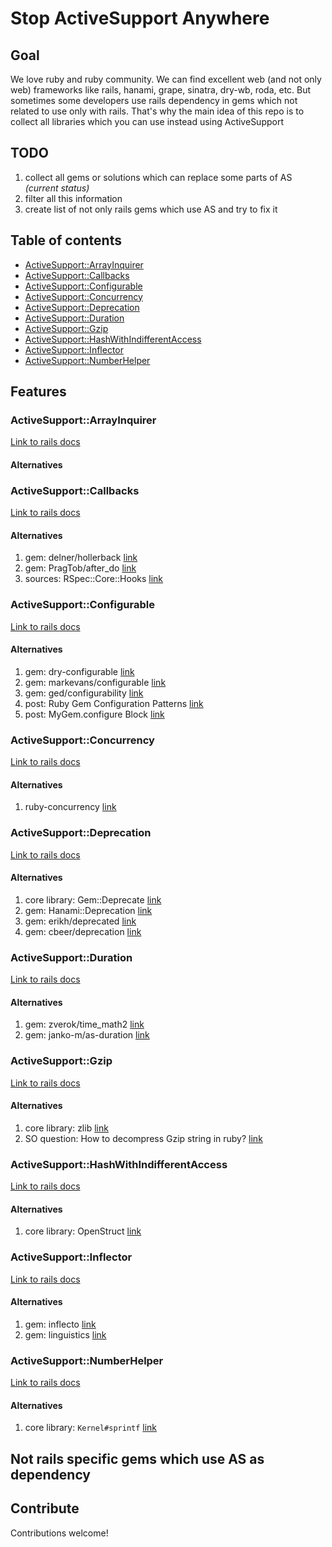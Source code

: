 # Stop ActiveSupport Anywhere

## Goal
We love ruby and ruby community. We can find excellent web (and not only web)
frameworks like rails, hanami, grape, sinatra, dry-wb, roda, etc. But sometimes
some developers use rails dependency in gems which not related to use only with
rails. That's why the main idea of this repo is to collect all libraries which
you can use instead using ActiveSupport

## TODO

1. collect all gems or solutions which can replace some parts of AS _(current status)_
2. filter all this information
3. create list of not only rails gems which use AS and try to fix it

## Table of contents
* [ActiveSupport::ArrayInquirer](#activesupportarrayinquirer)
* [ActiveSupport::Callbacks](#activesupportcallbacks)
* [ActiveSupport::Configurable](#activesupportconfigurable)
* [ActiveSupport::Concurrency](#activesupportconcurrency)
* [ActiveSupport::Deprecation](#activesupportdeprecation)
* [ActiveSupport::Duration](#activesupportduration)
* [ActiveSupport::Gzip](#activesupportgzip)
* [ActiveSupport::HashWithIndifferentAccess](#activesupporthashwithindifferentaccess)
* [ActiveSupport::Inflector](#activesupportinflector)
* [ActiveSupport::NumberHelper](#activesupportnumberhelper)

## Features

### ActiveSupport::ArrayInquirer
[Link to rails docs](http://api.rubyonrails.org/classes/ActiveSupport/ArrayInquirer.html)

#### Alternatives

### ActiveSupport::Callbacks
[Link to rails docs](http://api.rubyonrails.org/classes/ActiveSupport/Callbacks.html)

#### Alternatives
1. gem: delner/hollerback [link](https://github.com/delner/hollerback)
2. gem: PragTob/after_do [link](https://github.com/PragTob/after_do)
3. sources: RSpec::Core::Hooks [link](https://github.com/rspec/rspec-core/blob/master/lib/rspec/core/hooks.rb)

### ActiveSupport::Configurable
[Link to rails docs](http://api.rubyonrails.org/classes/ActiveSupport/Configurable.html)

#### Alternatives
1. gem: dry-configurable [link](http://dry-rb.org/gems/dry-configurable/)
2. gem: markevans/configurable [link](https://github.com/markevans/configurable)
3. gem: ged/configurability [link](https://github.com/ged/configurability)
4. post: Ruby Gem Configuration Patterns [link](http://brandonhilkert.com/blog/ruby-gem-configuration-patterns/)
5. post: MyGem.configure Block [link](https://robots.thoughtbot.com/mygem-configure-block)

### ActiveSupport::Concurrency
[Link to rails docs](http://api.rubyonrails.org/classes/ActiveSupport/Concurrency.html)

#### Alternatives
1. ruby-concurrency [link](https://github.com/ruby-concurrency)

### ActiveSupport::Deprecation
[Link to rails docs](http://api.rubyonrails.org/classes/ActiveSupport/Deprecation.html)

#### Alternatives
1. core library: Gem::Deprecate [link](http://ruby-doc.org/stdlib-1.9.3/libdoc/rubygems/rdoc/Gem/Deprecate.html)
2. gem: Hanami::Deprecation [link](https://github.com/hanami/utils/blob/master/lib/hanami/utils/deprecation.rb)
2. gem: erikh/deprecated [link](https://github.com/erikh/deprecated)
3. gem: cbeer/deprecation [link](https://github.com/cbeer/deprecation)

### ActiveSupport::Duration
[Link to rails docs](http://api.rubyonrails.org/classes/ActiveSupport/Duration.html)

#### Alternatives
1. gem: zverok/time_math2 [link](https://github.com/zverok/time_math2)
2. gem: janko-m/as-duration [link](https://github.com/janko-m/as-duration)

### ActiveSupport::Gzip
[Link to rails docs](http://api.rubyonrails.org/classes/ActiveSupport/Gzip.html)

#### Alternatives
1. core library: zlib [link](https://ruby-doc.org/stdlib-2.1.1/libdoc/zlib/rdoc/Zlib.html)
2. SO question: How to decompress Gzip string in ruby? [link](http://stackoverflow.com/questions/1361892/how-to-decompress-gzip-string-in-ruby)

### ActiveSupport::HashWithIndifferentAccess
[Link to rails docs](http://api.rubyonrails.org/classes/ActiveSupport/HashWithIndifferentAccess.html)

#### Alternatives
1. core library: OpenStruct [link](http://ruby-doc.org/stdlib-2.0.0/libdoc/ostruct/rdoc/OpenStruct.html)

### ActiveSupport::Inflector
[Link to rails docs](http://api.rubyonrails.org/classes/ActiveSupport/Inflector.html)

#### Alternatives
1. gem: inflecto [link](https://github.com/mbj/inflecto)
2. gem: linguistics [link](https://github.com/ged/linguistics)

### ActiveSupport::NumberHelper
[Link to rails docs](http://api.rubyonrails.org/classes/ActiveSupport/NumberHelper)

#### Alternatives
1. core library: `Kernel#sprintf` [link](https://ruby-doc.org/core-2.4.1/Kernel.html#method-i-sprintf)

## Not rails specific gems which use AS as dependency

## Contribute
Contributions welcome!
